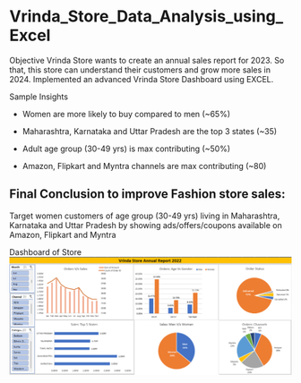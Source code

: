 # Vrinda_Store_Data_Analysis_using_Excel

Objective
Vrinda Store wants to create an annual sales report for 2023. So that, this store can understand their customers and grow more sales in 2024. Implemented an advanced Vrinda Store Dashboard using EXCEL.

Sample Insights
- Women are more likely to buy compared to men (~65%)

- Maharashtra, Karnataka and Uttar Pradesh are the top 3 states (~35)

- Adult age group (30-49 yrs) is max contributing (~50%)

- Amazon, Flipkart and Myntra channels are max contributing (~80)

## Final Conclusion to improve Fashion store sales:
Target women customers of age group (30-49 yrs) living in Maharashtra, Karnataka and Uttar Pradesh by showing ads/offers/coupons available on Amazon, Flipkart and Myntra

Dashboard of Store  
![Dashboard](https://github.com/roopali-1/Vrinda_Store_Data_Analysis_using_Excel/blob/main/Dashboard.png)
